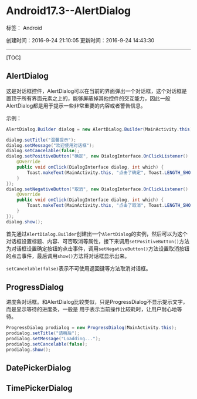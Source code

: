 ﻿# Android17.3--AlertDialog

标签： Android

创建时间：2016-9-24 21:10:05
更新时间：2016-9-24 14:43:30

---
[TOC]

## AlertDialog
这是对话框控件，AlertDialog可以在当前的界面弹出一个对话框，这个对话框是置顶于所有界面元素之上的，能够屏蔽掉其他控件的交互能力，因此一般AlertDialog都是用于提示一些非常重要的内容或者警告信息。  

示例：
``` java
AlertDialog.Builder dialog = new AlertDialog.Builder(MainActivity.this);

dialog.setTitle("温馨提示");
dialog.setMessage("欢迎使用对话框");
dialog.setCancelable(false);
dialog.setPositiveButton("确定", new DialogInterface.OnClickListener() {
    @Override
    public void onClick(DialogInterface dialog, int which) {
        Toast.makeText(MainActivity.this, "点击了确定", Toast.LENGTH_SHORT).show();
    }
});
dialog.setNegativeButton("取消", new DialogInterface.OnClickListener() {
    @Override
    public void onClick(DialogInterface dialog, int which) {
        Toast.makeText(MainActivity.this, "点击了取消", Toast.LENGTH_SHORT).show();
    }
});
dialog.show();
```

首先通过`AlertDialog.Builder`创建出一个`AlertDialog`的实例，然后可以为这个对话框设置标题、内容、可否取消等属性，接下来调用`setPositiveButton()`方法为对话框设置确定按钮的点击事件，调用`setNegativeButton()`方法设置取消按钮的点击事件，最后调用`show()`方法将对话框显示出来。  

`setCancelable(false)`表示不可使用返回键等方法取消对话框。

## ProgressDialog
进度条对话框。和AlertDialog比较类似，只是ProgressDialog不显示提示文字，而是显示等待的进度条，一般是
用于表示当前操作比较耗时，让用户耐心地等待。

``` java
ProgressDialog prodialog = new ProgressDialog(MainActivity.this);
prodialog.setTitle("请稍后");
prodialog.setMessage("Loadding...");
prodialog.setCancelable(false);
prodialog.show();
```

## DatePickerDialog

## TimePickerDialog



